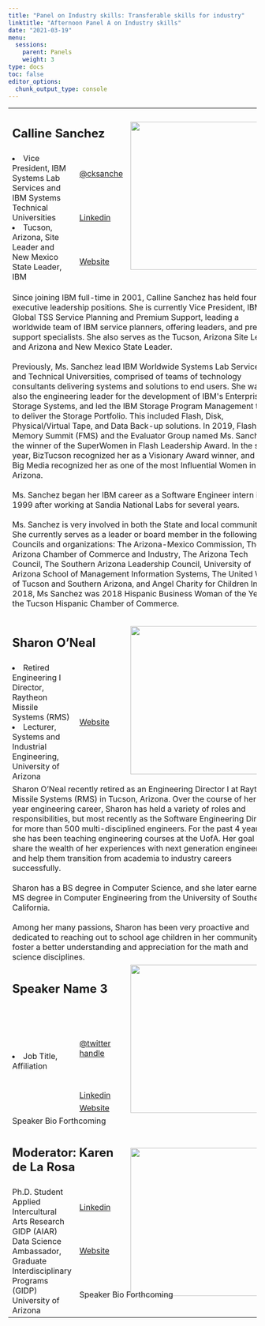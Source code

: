```yaml
---
title: "Panel on Industry skills: Transferable skills for industry"
linktitle: "Afternoon Panel A on Industry skills"
date: "2021-03-19"
menu:
  sessions:
    parent: Panels
    weight: 3
type: docs
toc: false
editor_options:
  chunk_output_type: console
---
```


<TABLE class="bio-table">

<!--- #################Speaker 1############## --->
<TR>
<TD COLSPAN="2"><h2>Calline Sanchez</h2></TD>
<TD ROWSPAN="4"><img style="float: left;" src="/img/calline-sanchez.jpg" width="300" /></TD>
</TR>
<TR>
<TD ROWSPAN="3">
<li>Vice President, IBM Systems Lab Services and IBM Systems Technical Universities</li>
<li>Tucson, Arizona, Site Leader and New Mexico State Leader, IBM</li></TD>
<TD><i class="fab fa-twitter"></i> <a href="https://twitter.com/cksanche" target="_blank" rel="noopener"> @cksanche</a>
</TD>
</TR>
<TR>
<TD><i class="fab fa-linkedin"></i> <a href="https://www.linkedin.com/in/calline-sanchez-b095999" target="_blank" rel="noopener">Linkedin</a>
</TD>
</TR>
<TR>
<TD><i class="fa fa-link"></i> <a href="https://www.ibm.com/blogs/systems/author/callinesanchez/" target="_blank" rel="noopener">Website</a>
</TD>
</TR>
<TR>
<TD COLSPAN="3">

Since joining IBM full-time in 2001, Calline Sanchez has held four executive leadership positions. She is currently  Vice President, IBM Global TSS Service Planning and Premium Support, leading a worldwide team of IBM service planners, offering leaders, and premium support specialists. She also serves as the Tucson, Arizona Site Leader and Arizona and New Mexico State Leader. 
<br><br>
Previously, Ms. Sanchez lead IBM Worldwide Systems Lab Services and Technical Universities, comprised of teams of technology consultants delivering systems and solutions to end users. She was also the engineering leader for the development of IBM's Enterprise Storage Systems, and led the IBM Storage Program Management team to deliver the Storage Portfolio. This included Flash, Disk, Physical/Virtual Tape, and Data Back-up solutions. In 2019, Flash Memory Summit (FMS) and the Evaluator Group named Ms. Sanchez the winner of the SuperWomen in Flash Leadership Award. In the same year, BizTucson recognized her as a Visionary Award winner, and AZ Big Media recognized her as one of the most Influential Women in Arizona. 
<br><br>
Ms. Sanchez began her IBM career as a Software Engineer intern in 1999 after working at Sandia National Labs for several years.
<br><br>
Ms. Sanchez is very involved in both the State and local community. She currently serves as a leader or board member in the following Councils and organizations: The Arizona-Mexico Commission, The Arizona Chamber of Commerce and Industry, The Arizona Tech Council, The Southern Arizona Leadership Council, University of Arizona School of Management Information Systems, The United Way of Tucson and Southern Arizona, and Angel Charity for Children Inc. In 2018, Ms Sanchez was 2018 Hispanic Business Woman of the Year by the Tucson Hispanic Chamber of Commerce. 

</TD>
</TR>

<!--- #################Speaker 2############## --->
<TR>
<TD COLSPAN="2"><h2>Sharon O’Neal</h2></TD>
<TD ROWSPAN="2"><img style="float: left;" src="/img/sharon-oneal.jpg" width="300" /></TD>
</TR>
<TR>
<TD>
<li>Retired Engineering I Director, Raytheon Missile Systems (RMS) </li>
<li>Lecturer, Systems and Industrial Engineering, University of Arizona</li>
</TD>
<TD><i class="fa fa-link"></i> <a href="https://sie.engineering.arizona.edu/faculty-staff/faculty/sharon-oneal" target="_blank" rel="noopener">Website</a>
</TD>
</TR>
<TR>
<TD COLSPAN="3">
Sharon O’Neal recently retired as an Engineering Director I at Raytheon Missile Systems (RMS) in Tucson, Arizona.  Over the course of her 35-year engineering career, Sharon has held a variety of roles and responsibilities, but most recently as the Software Engineering Director for more than 500 multi-disciplined engineers.  For the past 4 years, she has been teaching engineering courses at the UofA.  Her goal is to share the wealth of her experiences with next generation engineers and help them transition from academia to industry careers successfully.  <br><br>
Sharon has a BS degree in Computer Science, and she later earned a MS degree in Computer Engineering from the University of Southern California.  <br><br>
Among her many passions, Sharon has been very proactive and dedicated to reaching out to school age children in her community to foster a better understanding and appreciation for the math and science disciplines.  
</TD>
</TR>



<!--- #################Speaker 3############## --->
<TR>
<TD COLSPAN="2"><h2>Speaker Name 3</h2></TD>
<TD ROWSPAN="4"><img style="float: left;" src="https://widstucson.org/media/wids-logo.png" width="300" /></TD>
</TR>
<TR>
<TD ROWSPAN="3"><li> Job Title, Affiliation</li></TD>
<TD><i class="fab fa-twitter"></i> <a href="https://twitter.com/" target="_blank" rel="noopener"> @twitter handle</a>
</TD>
</TR>
<TR>
<TD><i class="fab fa-linkedin"></i> <a href="www.linkedin.com/in/" target="_blank" rel="noopener">Linkedin</a>
</TD>
</TR>
<TR>
<TD><i class="fa fa-link"></i> <a href="https://www.arizona.edu/am" target="_blank" rel="noopener">Website</a>
</TD>
</TR>
<TR>
<TD COLSPAN="3">Speaker Bio Forthcoming</TD>
</TR>

<!--- #################Speaker 4############## --->
<TR>
<TD COLSPAN="2"><h2>Moderator: Karen de La Rosa </h2></TD>
<TD ROWSPAN="4"><img style="float: left;" src="https://widstucson.org/media/wids-logo.png" width="300" /></TD>
</TR>
<TR>
<TD ROWSPAN="3">
Ph.D. Student <br>
Applied Intercultural Arts Research GIDP (AIAR)  <br>
Data Science Ambassador, Graduate Interdisciplinary Programs (GIDP) <br>
University of Arizona</TD>
<TD><i class="fab fa-linkedin"></i> <a href="https://www.linkedin.com/in/karendelarosa111/" target="_blank" rel="noopener">Linkedin</a>
</TD>
</TR>
<TR>
<TD><i class="fa fa-link"></i> <a href="https://www.arizona.edu/am" target="_blank" rel="noopener">Website</a>
</TD>
</TR>
<TR>
<TD COLSPAN="3">Speaker Bio Forthcoming</TD>
</TR>

</TABLE>
